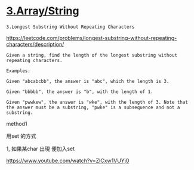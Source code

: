 # [3.Array/String](/arraystring.md)

    3.Longest Substring Without Repeating Characters
    
https://leetcode.com/problems/longest-substring-without-repeating-characters/description/

    Given a string, find the length of the longest substring without repeating characters.

    Examples:
    
    Given "abcabcbb", the answer is "abc", which the length is 3.
    
    Given "bbbbb", the answer is "b", with the length of 1.
    
    Given "pwwkew", the answer is "wke", with the length of 3. Note that the answer must be a substring, "pwke" is a subsequence and not a substring.
    






method1


用set 的方式

1, 如果某char 出現 便加入set



https://www.youtube.com/watch?v=ZlCxw1VUYj0
